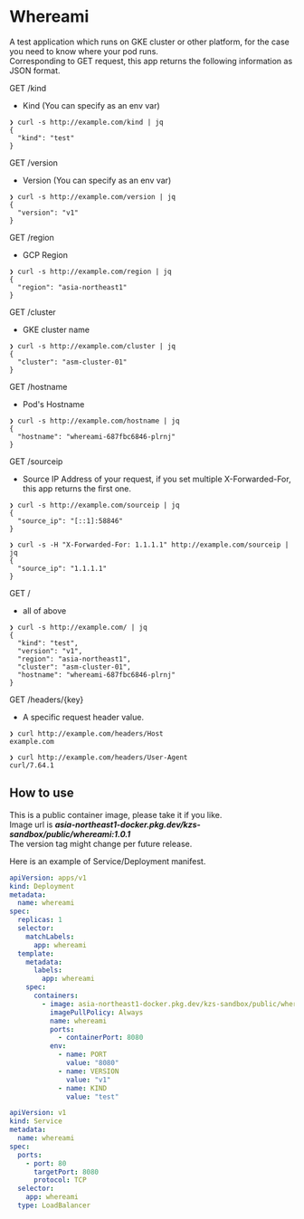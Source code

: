 # Whereami

A test application which runs on GKE cluster or other platform, for the case you need to know where your pod runs.  
Corresponding to GET request, this app returns the following information as JSON format.

GET /kind
- Kind (You can specify as an env var)
```shell
❯ curl -s http://example.com/kind | jq
{
  "kind": "test"
}
```

GET /version
- Version (You can specify as an env var)
```shell
❯ curl -s http://example.com/version | jq
{
  "version": "v1"
}
```

GET /region
- GCP Region
```shell
❯ curl -s http://example.com/region | jq
{
  "region": "asia-northeast1"
}
```  

GET /cluster
- GKE cluster name
```shell
❯ curl -s http://example.com/cluster | jq
{
  "cluster": "asm-cluster-01"
}
```
GET /hostname
- Pod's Hostname
```shell
❯ curl -s http://example.com/hostname | jq
{
  "hostname": "whereami-687fbc6846-plrnj"
}
```

GET /sourceip
- Source IP Address of your request, if you set multiple X-Forwarded-For, this app returns the first one.
```shell
❯ curl -s http://example.com/sourceip | jq
{
  "source_ip": "[::1]:58846"
}
```
```shell
❯ curl -s -H "X-Forwarded-For: 1.1.1.1" http://example.com/sourceip | jq
{
  "source_ip": "1.1.1.1"
}
```


GET /
- all of above
```shell
❯ curl -s http://example.com/ | jq
{
  "kind": "test",
  "version": "v1",
  "region": "asia-northeast1",
  "cluster": "asm-cluster-01",
  "hostname": "whereami-687fbc6846-plrnj"
}
```

GET /headers/{key}
- A specific request header value.
```shell
❯ curl http://example.com/headers/Host
example.com
```
```shell
❯ curl http://example.com/headers/User-Agent
curl/7.64.1
```

## How to use

This is a public container image, please take it if you like.  
Image url is ***asia-northeast1-docker.pkg.dev/kzs-sandbox/public/whereami:1.0.1***  
The version tag might change per future release.


Here is an example of Service/Deployment manifest.
```yaml
apiVersion: apps/v1
kind: Deployment
metadata:
  name: whereami
spec:
  replicas: 1
  selector:
    matchLabels:
      app: whereami 
  template:
    metadata:
      labels:
        app: whereami
    spec:
      containers:
        - image: asia-northeast1-docker.pkg.dev/kzs-sandbox/public/whereami:1.0.1
          imagePullPolicy: Always
          name: whereami
          ports:
            - containerPort: 8080
          env:
            - name: PORT
              value: "8080"
            - name: VERSION
              value: "v1"
            - name: KIND
              value: "test"
```

```yaml
apiVersion: v1
kind: Service
metadata:
  name: whereami
spec:
  ports:
    - port: 80
      targetPort: 8080
      protocol: TCP
  selector:
    app: whereami
  type: LoadBalancer
```